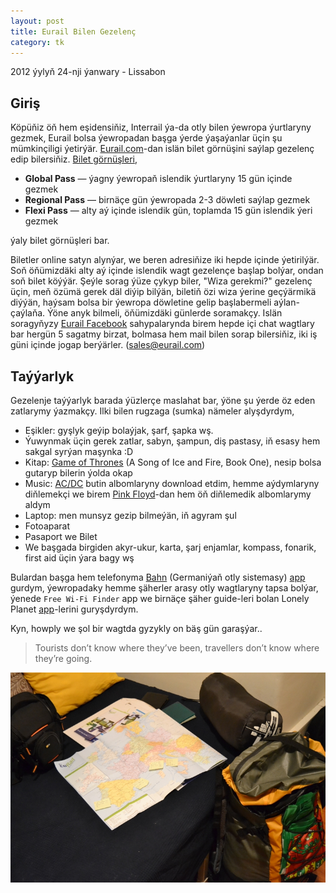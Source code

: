 ```yaml
---
layout: post
title: Eurail Bilen Gezelenç
category: tk
---
```


<p class="meta">2012 ýylyň 24-nji ýanwary - Lissabon</p>

## Giriş

Köpüňiz öň hem eşidensiňiz, Interrail ýa-da otly bilen ýewropa ýurtlaryny
gezmek, Eurail bolsa ýewropadan başga ýerde ýaşaýanlar üçin şu mümkinçiligi
ýetirýär. [Eurail.com](https://www.eurail.com/en)-dan islän bilet görnüşini
saýlap gezelenç edip bilersiňiz. [Bilet görnüşleri][eurail],

* **Global Pass** &mdash; ýagny ýewropaň islendik ýurtlaryny 15 gün içinde gezmek
* **Regional Pass** &mdash; birnäçe gün ýewropada 2-3 döwleti saýlap gezmek
* **Flexi Pass** &mdash; alty aý içinde islendik gün, toplamda 15 gün islendik ýeri
  gezmek

ýaly bilet görnüşleri bar.

Biletler online satyn alynýar, we beren adresiňize iki hepde içinde ýetirilýär.
Soň öňümizdäki alty aý içinde islendik wagt gezelençe başlap bolýar, ondan soň
bilet köýýär.  Şeýle sorag ýüze çykyp biler, "Wiza gerekmi?" gezelenç üçin, meň
özümä gerek däl diýip bilýän, biletiň özi wiza ýerine geçýärmikä diýýän, haýsam
bolsa bir ýewropa döwletine gelip başlabermeli aýlan-çaýlaňa.  Ýöne anyk
bilmeli, öňümizdäki günlerde soramakçy. Islän soragyňyzy [Eurail
Facebook](https://www.facebook.com/eurorail) sahypalarynda birem hepde içi chat
wagtlary bar hergün 5 sagatmy birzat, bolmasa hem mail bilen sorap bilersiňiz,
iki iş güni içinde jogap berýärler. (sales@eurail.com)

## Taýýarlyk

Gezelenje taýýarlyk barada ýüzlerçe maslahat bar, ýöne şu ýerde öz eden
zatlarymy ýazmakçy. Ilki bilen rugzaga (sumka) nämeler alyşdyrdym,

* Eşikler: gyşlyk geýip bolaýjak, şarf, şapka wş.
* Ýuwynmak üçin gerek zatlar, sabyn, şampun, diş pastasy, iň esasy hem sakgal
  syrýan maşynka :D
* Kitap: [Game of Thrones][thrones] (A Song of Ice and Fire, Book One), nesip
  bolsa gutaryp bilerin ýolda okap
* Music: [AC/DC](https://en.wikipedia.org/wiki/AC/DC) butin albomlaryny download
  etdim, hemme aýdymlaryny diňlemekçi we birem [Pink
  Floyd](https://en.wikipedia.org/wiki/Pink_Floyd)-dan hem öň diňlemedik
  albomlarymy aldym
* Laptop: men munsyz gezip bilmeýän, iň agyram şul
* Fotoaparat
* Pasaport we Bilet
* We başgada birgiden akyr-ukur, karta, şarj enjamlar, kompass, fonarik, first
  aid üçin ýara bagy wş

Bulardan başga hem telefonyma [Bahn](https://www.bahn.com) (Germaniýaň otly
sistemasy) [app][bahnapp] gurdym, ýewropadaky hemme şäherler arasy otly
wagtlaryny tapsa bolýar, ýenede `Free Wi-Fi Finder` app we birnäçe şäher
guide-leri bolan Lonely Planet [app](https://www.lonelyplanet.com)-lerini
guryşdyrdym.

Kyn, howply we şol bir wagtda gyzykly on bäş gün garaşýar..

> Tourists don’t know where they’ve been, travellers don’t know where they’re
> going.

![eurail planning](/files/eurail/01.JPG)

[eurail]: https://www.eurail.com/en/eurail-passes
[thrones]: https://www.amazon.com/Game-Thrones-Song-Fire-Book/dp/0553573403
[bahnapp]: https://www.bahn.com/en/view/booking-information/booking/db-navigator-app.shtml

